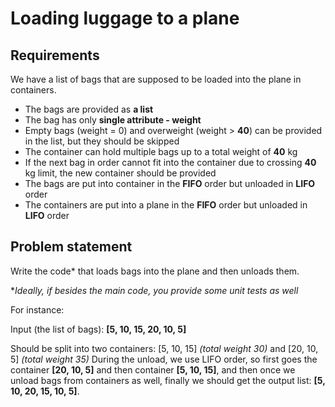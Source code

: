 # Loading luggage to a plane

## Requirements

We have a list of bags that are supposed to be loaded into the plane in containers. 
- The bags are provided as **a list**
- The bag has only **single attribute - weight**
- Empty bags (weight = 0) and overweight (weight > **40**) can be provided in the list, but they should be skipped
- The container can hold multiple bags up to a total weight of **40** kg
- If the next bag in order cannot fit into the container due to crossing **40** kg limit, the new container should be provided
- The bags are put into container in the **FIFO** order but unloaded in **LIFO** order
- The containers are put into a plane in the **FIFO** order but unloaded in **LIFO** order

## Problem statement
Write the code* that loads bags into the plane and then unloads them.

**Ideally, if besides the main code, you provide some unit tests as well*

For instance:

Input (the list of bags): **[5, 10, 15, 20, 10, 5]**

Should be split into two containers: [5, 10, 15] *(total weight 30)* and [20, 10, 5] *(total weight 35)*
During the unload, we use LIFO order, so first goes the container **[20, 10, 5]** and then container **[5, 10, 15]**, and then once we unload bags from containers as well, finally we should get the output list: **[5, 10, 20, 15, 10, 5]**.
